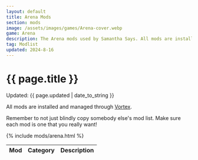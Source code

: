 ```yaml
---
layout: default
title: Arena Mods
section: mods
image: /assets/images/games/Arena-cover.webp
game: Arena
description: The Arena mods used by Samantha Says. All mods are installed and managed through Vortex.
tag: Modlist
updated: 2024-8-16
---
```


<h1>{{ page.title }}</h1>
<p class="postDate">Updated: {{ page.updated | date_to_string }}</p>

All mods are installed and managed through <a target="_blank" href="https://www.nexusmods.com/about/vortex">Vortex</a>.

Remember to not just blindly copy somebody else's mod list. Make sure each mod is one that you really want!

<table class="modlist">
    <thead>
    <tr>
        <th class="order order-active">Mod</th>
        <th class="order order-inactive">Category</th>
        <th>Description</th>
    </tr>
    </thead>
    <tbody>
        {% include mods/arena.html %}
    </tbody>
</table>

<script src="/assets/js/tableSort.js"></script>